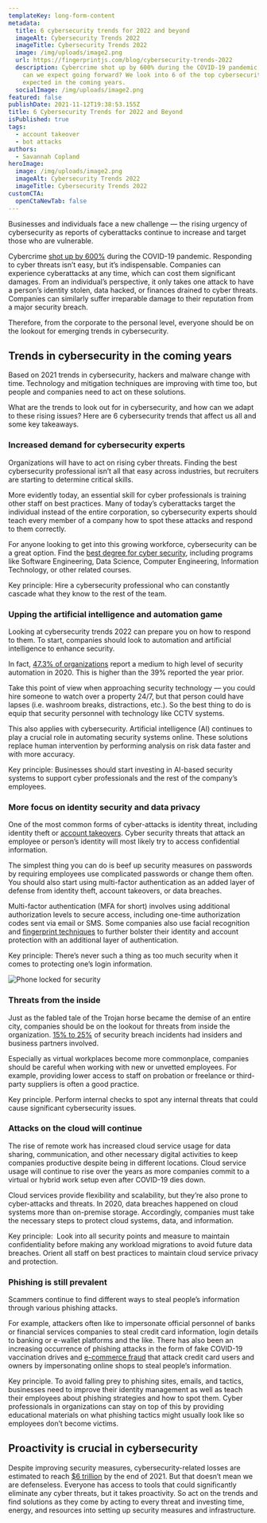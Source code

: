 ```yaml
---
templateKey: long-form-content
metadata:
  title: 6 cybersecurity trends for 2022 and beyond
  imageAlt: Cybersecurity Trends 2022
  imageTitle: Cybersecurity Trends 2022
  image: /img/uploads/image2.png
  url: https://fingerprintjs.com/blog/cybersecurity-trends-2022
  description: Cybercrime shot up by 600% during the COVID-19 pandemic, but what
    can we expect going forward? We look into 6 of the top cybersecurity trends
    expected in the coming years.
  socialImage: /img/uploads/image2.png
featured: false
publishDate: 2021-11-12T19:38:53.155Z
title: 6 Cybersecurity Trends for 2022 and Beyond
isPublished: true
tags:
  - account takeover
  - bot attacks
authors:
  - Savannah Copland
heroImage:
  image: /img/uploads/image2.png
  imageAlt: Cybersecurity Trends 2022
  imageTitle: Cybersecurity Trends 2022
customCTA:
  openCtaNewTab: false
---
```

Businesses and individuals face a new challenge — the rising urgency of cybersecurity as reports of cyberattacks continue to increase and target those who are vulnerable.  

Cybercrime <a href="https://purplesec.us/resources/cyber-security-statistics/" target="_blank" rel="noopener">shot up by 600%</a> during the COVID-19 pandemic. Responding to cyber threats isn’t easy, but it’s indispensable. Companies can experience cyberattacks at any time, which can cost them significant damages. From an individual’s perspective, it only takes one attack to have a person’s identity stolen, data hacked, or finances drained to cyber threats. Companies can similarly suffer irreparable damage to their reputation from a major security breach.

Therefore, from the corporate to the personal level, everyone should be on the lookout for emerging trends in cybersecurity.

## Trends in cybersecurity in the coming years

Based on 2021 trends in cybersecurity, hackers and malware change with time. Technology and mitigation techniques are improving with time too, but people and companies need to act on these solutions. 

What are the trends to look out for in cybersecurity, and how can we adapt to these rising issues? Here are 6 cybersecurity trends that affect us all and some key takeaways.

### Increased demand for cybersecurity experts

Organizations will have to act on rising cyber threats. Finding the best cybersecurity professional isn’t all that easy across industries, but recruiters are starting to determine critical skills. 

More evidently today, an essential skill for cyber professionals is training other staff on best practices. Many of today’s cyberattacks target the individual instead of the entire corporation, so cybersecurity experts should teach every member of a company how to spot these attacks and respond to them correctly. 

For anyone looking to get into this growing workforce, cybersecurity can be a great option. Find the <a href="https://www.guide2research.com/research/best-online-cyber-security-degrees" target="_blank" rel="noopener">best degree for cyber security</a>, including programs like Software Engineering, Data Science, Computer Engineering, Information Technology, or other related courses.

Key principle: Hire a cybersecurity professional who can constantly cascade what they know to the rest of the team.

### Upping the artificial intelligence and automation game

Looking at cybersecurity trends 2022 can prepare you on how to respond to them. To start, companies should look to automation and artificial intelligence to enhance security. 

In fact, <a href="https://www.statista.com/statistics/1168623/level-of-security-automation-organizations/" target="_blank" rel="noopener">47.3% of organizations</a> report a medium to high level of security automation in 2020. This is higher than the 39% reported the year prior. 

Take this point of view when approaching security technology — you could hire someone to watch over a property 24/7, but that person could have lapses (i.e. washroom breaks, distractions, etc.). So the best thing to do is equip that security personnel with technology like CCTV systems. 

This also applies with cybersecurity. Artificial intelligence (AI) continues to play a crucial role in automating security systems online. These solutions replace human intervention by performing analysis on risk data faster and with more accuracy. 

Key principle: Businesses should start investing in AI-based security systems to support cyber professionals and the rest of the company’s employees.

### More focus on identity security and data privacy

One of the most common forms of cyber-attacks is identity threat, including identity theft or [account takeovers](https://fingerprintjs.com/blog/account-takeover-indicators/). Cyber security threats that attack an employee or person’s identity will most likely try to access confidential information.

The simplest thing you can do is beef up security measures on passwords by requiring employees use complicated passwords or change them often. You should also start using multi-factor authentication as an added layer of defense from identity theft, account takeovers, or data breaches. 

Multi-factor authentication (MFA for short) involves using additional authorization levels to secure access, including one-time authorization codes sent via email or SMS. Some companies also use facial recognition and [fingerprint techniques](https://fingerprintjs.com/blog/browser-fingerprinting-techniques/) to further bolster their identity and account protection with an additional layer of authentication. 

Key principle: There’s never such a thing as too much security when it comes to protecting one’s login information.

![Phone locked for security](https://lh4.googleusercontent.com/nnkgBW12FZoWZXS2gDQyIO76vxSVY0SIbv96_cO1RDBgq2MrAdH-ka3kgijfR217m-XJQN5Q69OiNTeyN-2yNJA0noVQ2b84Bv_HvPlicSKtKziQXqF9I54ltJc_u87FeJGda0I2)

### Threats from the inside

Just as the fabled tale of the Trojan horse became the demise of an entire city, companies should be on the lookout for threats from inside the organization. <a href="https://insights.sei.cmu.edu/insider-threat/2019/08/patterns-and-trends-in-insider-threats-across-industry-sectors-part-9-of-9-insider-threats-across-in.html" target="_blank" rel="noopener">15% to 25%</a> of security breach incidents had insiders and business partners involved. 

Especially as virtual workplaces become more commonplace, companies should be careful when working with new or unvetted employees. For example, providing lower access to staff on probation or freelance or third-party suppliers is often a good practice.

Key principle. Perform internal checks to spot any internal threats that could cause significant cybersecurity issues. 

### Attacks on the cloud will continue 

The rise of remote work has increased cloud service usage for data sharing, communication, and other necessary digital activities to keep companies productive despite being in different locations. Cloud service usage will continue to rise over the years as more companies commit to a virtual or hybrid work setup even after COVID-19 dies down. 

Cloud services provide flexibility and scalability, but they’re also prone to cyber-attacks and threats. In 2020, data breaches happened on cloud systems more than on-premise storage. Accordingly, companies must take the necessary steps to protect cloud systems, data, and information. 

Key principle:  Look into all security points and measure to maintain confidentiality before making any workload migrations to avoid future data breaches. Orient all staff on best practices to maintain cloud service privacy and protection.

### Phishing is still prevalent

Scammers continue to find different ways to steal people’s information through various phishing attacks. 

For example, attackers often like to impersonate official personnel of banks or financial services companies to steal credit card information, login details to banking or e-wallet platforms and the like. There has also been an increasing occurrence of phishing attacks in the form of fake COVID-19 vaccination drives and [e-commerce fraud](https://fingerprintjs.com/blog/ecommerce-fraud-types/) that attack credit card users and owners by impersonating online shops to steal people’s information. 

Key principle. To avoid falling prey to phishing sites, emails, and tactics, businesses need to improve their identity management as well as teach their employees about phishing strategies and how to spot them. Cyber professionals in organizations can stay on top of this by providing educational materials on what phishing tactics might usually look like so employees don’t become victims.

## Proactivity is crucial in cybersecurity

Despite improving security measures, cybersecurity-related losses are estimated to reach <a href="https://cybersecurityventures.com/hackerpocalypse-cybercrime-report-2016/" target="_blank" rel="noopener">$6 trillion</a> by the end of 2021. But that doesn’t mean we are defenseless. Everyone has access to tools that could significantly eliminate any cyber threats, but it takes proactivity. So act on the trends and find solutions as they come by acting to every threat and investing time, energy, and resources into setting up security measures and infrastructure.